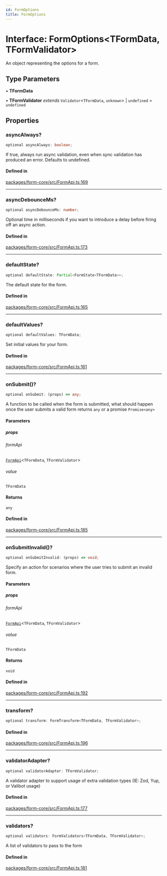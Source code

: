 ```yaml
---
id: FormOptions
title: FormOptions
---
```


# Interface: FormOptions\<TFormData, TFormValidator\>

An object representing the options for a form.

## Type Parameters

• **TFormData**

• **TFormValidator** *extends* `Validator`\<`TFormData`, `unknown`\> \| `undefined` = `undefined`

## Properties

### asyncAlways?

```ts
optional asyncAlways: boolean;
```

If true, always run async validation, even when sync validation has produced an error. Defaults to undefined.

#### Defined in

[packages/form-core/src/FormApi.ts:169](https://github.com/TanStack/form/blob/main/packages/form-core/src/FormApi.ts#L169)

***

### asyncDebounceMs?

```ts
optional asyncDebounceMs: number;
```

Optional time in milliseconds if you want to introduce a delay before firing off an async action.

#### Defined in

[packages/form-core/src/FormApi.ts:173](https://github.com/TanStack/form/blob/main/packages/form-core/src/FormApi.ts#L173)

***

### defaultState?

```ts
optional defaultState: Partial<FormState<TFormData>>;
```

The default state for the form.

#### Defined in

[packages/form-core/src/FormApi.ts:165](https://github.com/TanStack/form/blob/main/packages/form-core/src/FormApi.ts#L165)

***

### defaultValues?

```ts
optional defaultValues: TFormData;
```

Set initial values for your form.

#### Defined in

[packages/form-core/src/FormApi.ts:161](https://github.com/TanStack/form/blob/main/packages/form-core/src/FormApi.ts#L161)

***

### onSubmit()?

```ts
optional onSubmit: (props) => any;
```

A function to be called when the form is submitted, what should happen once the user submits a valid form returns `any` or a promise `Promise<any>`

#### Parameters

##### props

###### formApi

[`FormApi`](../classes/formapi.md)\<`TFormData`, `TFormValidator`\>

###### value

`TFormData`

#### Returns

`any`

#### Defined in

[packages/form-core/src/FormApi.ts:185](https://github.com/TanStack/form/blob/main/packages/form-core/src/FormApi.ts#L185)

***

### onSubmitInvalid()?

```ts
optional onSubmitInvalid: (props) => void;
```

Specify an action for scenarios where the user tries to submit an invalid form.

#### Parameters

##### props

###### formApi

[`FormApi`](../classes/formapi.md)\<`TFormData`, `TFormValidator`\>

###### value

`TFormData`

#### Returns

`void`

#### Defined in

[packages/form-core/src/FormApi.ts:192](https://github.com/TanStack/form/blob/main/packages/form-core/src/FormApi.ts#L192)

***

### transform?

```ts
optional transform: FormTransform<TFormData, TFormValidator>;
```

#### Defined in

[packages/form-core/src/FormApi.ts:196](https://github.com/TanStack/form/blob/main/packages/form-core/src/FormApi.ts#L196)

***

### validatorAdapter?

```ts
optional validatorAdapter: TFormValidator;
```

A validator adapter to support usage of extra validation types (IE: Zod, Yup, or Valibot usage)

#### Defined in

[packages/form-core/src/FormApi.ts:177](https://github.com/TanStack/form/blob/main/packages/form-core/src/FormApi.ts#L177)

***

### validators?

```ts
optional validators: FormValidators<TFormData, TFormValidator>;
```

A list of validators to pass to the form

#### Defined in

[packages/form-core/src/FormApi.ts:181](https://github.com/TanStack/form/blob/main/packages/form-core/src/FormApi.ts#L181)
